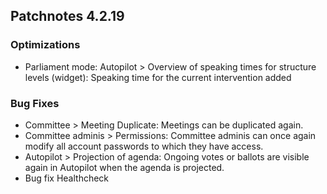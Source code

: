 ## Patchnotes 4.2.19

### Optimizations
- Parliament mode: Autopilot > Overview of speaking times for structure levels (widget): Speaking time for the current intervention added

### Bug Fixes
- Committee > Meeting Duplicate: Meetings can be duplicated again.
- Committee adminis > Permissions: Committee adminis can once again modify all account passwords to which they have access.
- Autopilot > Projection of agenda: Ongoing votes or ballots are visible again in Autopilot when the agenda is projected.
- Bug fix Healthcheck
